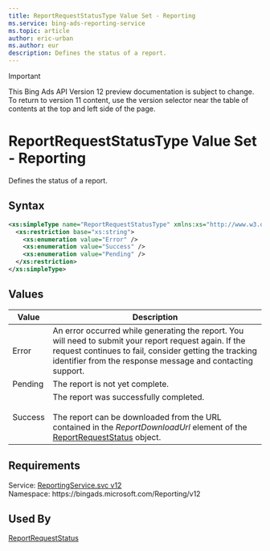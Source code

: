 ```yaml
---
title: ReportRequestStatusType Value Set - Reporting
ms.service: bing-ads-reporting-service
ms.topic: article
author: eric-urban
ms.author: eur
description: Defines the status of a report.
---
```

> [!IMPORTANT]
> This Bing Ads API Version 12 preview documentation is subject to change. To return to version 11 content, use the version selector near the table of contents at the top and left side of the page.

# ReportRequestStatusType Value Set - Reporting
Defines the status of a report.

## Syntax
```xml
<xs:simpleType name="ReportRequestStatusType" xmlns:xs="http://www.w3.org/2001/XMLSchema">
  <xs:restriction base="xs:string">
    <xs:enumeration value="Error" />
    <xs:enumeration value="Success" />
    <xs:enumeration value="Pending" />
  </xs:restriction>
</xs:simpleType>
```

## <a name="values"></a>Values

|Value|Description|
|-----------|---------------|
|<a name="error"></a>Error|An error occurred while generating the report. You will need to submit your report request again. If the request continues to fail, consider getting the tracking identifier from the response message and contacting support.|
|<a name="pending"></a>Pending|The report is not yet complete.|
|<a name="success"></a>Success|The report was successfully completed.<br /><br />The report can be downloaded from the URL contained in the *ReportDownloadUrl* element of the [ReportRequestStatus](reportrequeststatus.md) object.|

## Requirements
Service: [ReportingService.svc v12](https://reporting.api.bingads.microsoft.com/Api/Advertiser/Reporting/v12/ReportingService.svc)  
Namespace: https\://bingads.microsoft.com/Reporting/v12  

## Used By
[ReportRequestStatus](reportrequeststatus.md)  
